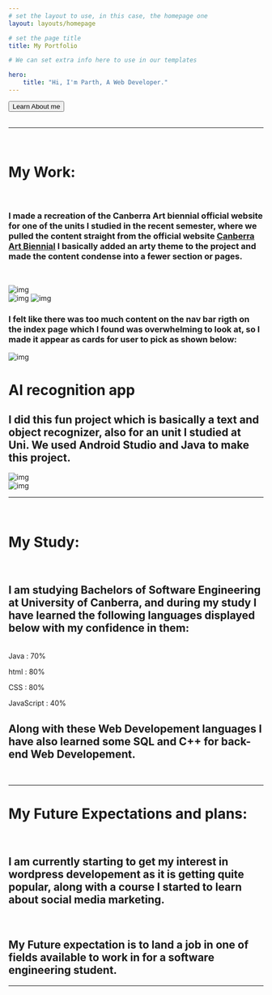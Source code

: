 ```yaml
---
# set the layout to use, in this case, the homepage one
layout: layouts/homepage

# set the page title
title: My Portfolio

# We can set extra info here to use in our templates

hero:
    title: "Hi, I'm Parth, A Web Developer."
---
```



<div id="center">
    <button class="button">Learn About me</button>
</div>
<br>

---
<br>

# My Work:
<br>

### I made a recreation of the Canberra Art biennial official website for one of the units I studied in the recent semester, where we pulled the content straight from the official website <a href="https://www.contour556.com.au/">Canberra Art Biennial</a> I basically added an arty theme to the project and made the content condense into a fewer section or pages.


<br>

![img](assets/images/few.png)   
![img](assets/images/few1.png) 
![img](assets/images/few2.png) 

### I felt like there was too much content on the nav bar rigth on the index page which I found was overwhelming to look at, so I made it appear as cards for user to pick as shown below: <br>

![img](assets/images/few4.png)   

# AI recognition app

## I did this fun project which is basically a text and object recognizer, also for an unit I studied at Uni. We used Android Studio and Java to make this project.

![img](assets/images/mt2.png)   
![img](assets/images/mt1.png)   


---

<br>

# My Study:

<br>

## I am studying Bachelors of Software Engineering at University of Canberra,  and during my study I have learned the following languages displayed below with my confidence in them:


 <br>Java : 70%<br> 

html : 80%<br>

CSS : 80%<br>

JavaScript : 40%<br>

## Along with these Web Developement languages I have also learned some SQL and C++ for back-end Web Developement.

<br>

---
# My Future Expectations and plans:<br>
<br>

## I am currently starting to get my interest in wordpress developement as it is getting quite popular, along with a course I started to learn about social media marketing.
<br>

## My Future expectation is to land a job in one of fields available to work in for a software engineering student.
---




